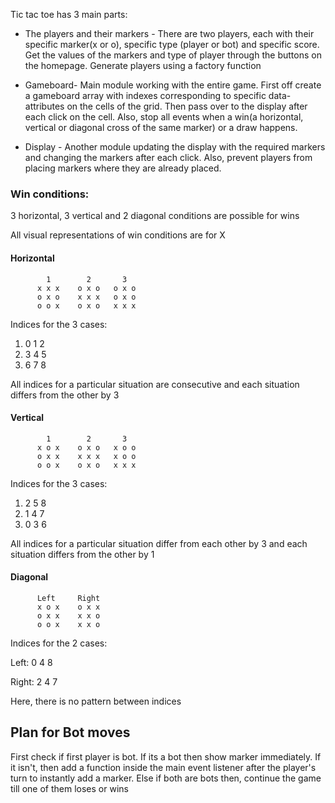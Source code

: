 Tic tac toe has 3 main parts:

- The players and their markers - There are two players, each with their specific marker(x or o), specific type (player or bot) and specific score. Get the values of the markers and type of player through the buttons on the homepage. Generate players using a factory function

- Gameboard- Main module working with the entire game. First off create a gameboard array with indexes corresponding to specific data-attributes on the cells of the grid. Then pass over to the display after each click on the cell.
  Also, stop all events when a win(a horizontal, vertical or diagonal cross of the same marker) or a draw happens.

- Display - Another module updating the display with the required markers and changing the markers after each click. Also, prevent players from placing markers where they are already placed.

### Win conditions: 
3 horizontal, 3 vertical and 2 diagonal conditions are possible for wins

All visual representations of win conditions are for X

  #### Horizontal

            1        2       3
          x x x    o x o   o x o
          o x o    x x x   o x o
          o o x    o x o   x x x    

Indices for the 3 cases:

1. 0 1 2
2. 3 4 5
3. 6 7 8

All indices for a particular situation are consecutive and each situation differs from the other by 3

  #### Vertical
        
            1        2       3
          x o x    o x o   x o o
          o x x    x x x   x o o
          o o x    o x o   x x x

Indices for the 3 cases:

1. 2 5 8
2. 1 4 7
3. 0 3 6

All indices for a particular situation differ from each other by 3 and each situation differs from the other by 1

  #### Diagonal
          Left     Right  
          x o x    o x x
          o x x    x x o
          o o x    x x o

Indices for the 2 cases:

Left:   0 4 8

Right:  2 4 7

Here, there is no pattern between indices

## Plan for Bot moves

First check if first player is bot. If its a bot then show marker immediately. If it isn't, then add a function inside the main event listener after the player's turn to instantly add a marker.
Else if both are bots then, continue the game till one of them loses or wins